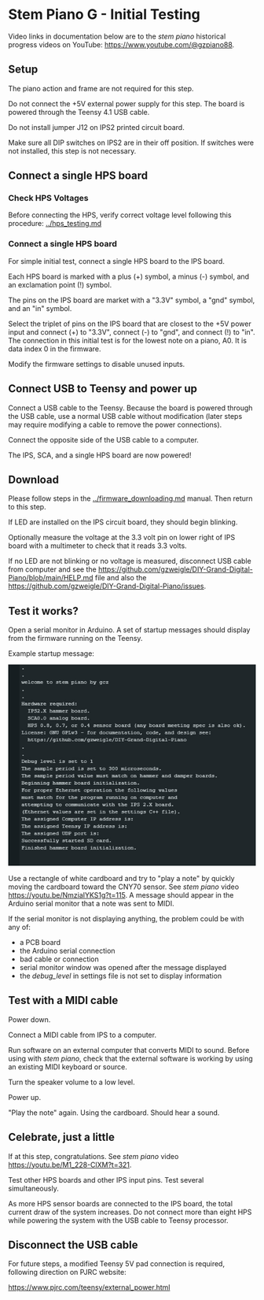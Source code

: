 # Stem Piano G - Initial Testing

Video links in documentation below are to the *stem piano* historical progress videos on YouTube: https://www.youtube.com/@gzpiano88.

## Setup

The piano action and frame are not required for this step.

Do not connect the +5V external power supply for this step. The board is powered through the Teensy 4.1 USB cable.

Do not install jumper J12 on IPS2 printed circuit board.

Make sure all DIP switches on IPS2 are in their off position. If switches were not installed, this step is not necessary.

## Connect a single HPS board

### Check HPS Voltages

Before connecting the HPS, verify correct voltage level following this procedure: [../hps_testing.md](../hps_testing.md)

### Connect a single HPS board

For simple initial test, connect a single HPS board to the IPS board.

Each HPS board is marked with a plus (+) symbol, a minus (-) symbol, and an exclamation point (!) symbol.

The pins on the IPS board are market with a "3.3V" symbol, a "gnd" symbol, and an "in" symbol.

Select the triplet of pins on the IPS board that are closest to the +5V power input and connect (+) to "3.3V", connect (-) to "gnd", and connect (!) to "in". The connection in this initial test is for the lowest note on a piano, A0. It is data index 0 in the firmware.

Modify the firmware settings to disable unused inputs.

## Connect USB to Teensy and power up

Connect a USB cable to the Teensy. Because the board is powered through the USB cable, use a normal USB cable without modification (later steps may require modifying a cable to remove the power connections).

Connect the opposite side of the USB cable to a computer.

The IPS, SCA, and a single HPS board are now powered!

## Download

Please follow steps in the [../firmware_downloading.md](../firmware_downloading.md) manual. Then return to this step.

If LED are installed on the IPS circuit board, they should begin blinking.

Optionally measure the voltage at the 3.3 volt pin on lower right of IPS board with a multimeter to check that it reads 3.3 volts.

If no LED are not blinking or no voltage is measured, disconnect USB cable from computer and see the https://github.com/gzweigle/DIY-Grand-Digital-Piano/blob/main/HELP.md file and also the https://github.com/gzweigle/DIY-Grand-Digital-Piano/issues.

## Test it works?

Open a serial monitor in Arduino. A set of startup messages should display from the firmware running on the Teensy.

Example startup message:

![](../pictures/startup_example.jpg)

Use a rectangle of white cardboard and try to "play a note" by quickly moving the cardboard toward the CNY70 sensor. See *stem piano* video https://youtu.be/NmziaIYKS1g?t=115. A message should appear in the Arduino serial monitor that a note was sent to MIDI.

If the serial monitor is not displaying anything, the problem could be with any of:
* a PCB board
* the Arduino serial connection
* bad cable or connection
* serial monitor window was opened after the message displayed
* the *debug_level* in settings file is not set to display information

## Test with a MIDI cable

Power down.

Connect a MIDI cable from IPS to a computer.

Run software on an external computer that converts MIDI to sound. Before using with *stem piano*, check that the external software is working by using an existing MIDI keyboard or source.

Turn the speaker volume to a low level.

Power up.

"Play the note" again. Using the cardboard. Should hear a sound.

## Celebrate, just a little

If at this step, congratulations. See *stem piano* video https://youtu.be/M1_228-ClXM?t=321.

Test other HPS boards and other IPS input pins. Test several simultaneously.

As more HPS sensor boards are connected to the IPS board, the total current draw of the system increases. Do not connect more than eight HPS while powering the system with the USB cable to Teensy processor.

## Disconnect the USB cable

For future steps, a modified Teensy 5V pad connection is required, following direction on PJRC website:

https://www.pjrc.com/teensy/external_power.html